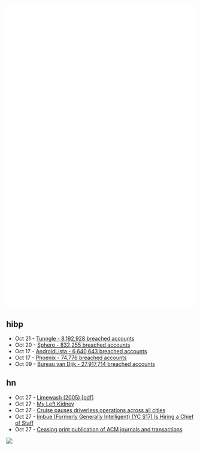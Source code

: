 ![Metrics](https://raw.githubusercontent.com/phixion/phixion/master/metrics.svg)

## hibp

<!--
for https://github.com/phixion/phixion/blob/main/.github/workflows/feeds.yml
-->
<!--START_SECTION:haveibeenpwnd-->
- Oct 21 - [Tunngle - 8,192,928 breached accounts](https://haveibeenpwned.com/PwnedWebsites#Tunngle)
- Oct 20 - [Sphero - 832,255 breached accounts](https://haveibeenpwned.com/PwnedWebsites#Sphero)
- Oct 17 - [AndroidLista - 6,640,643 breached accounts](https://haveibeenpwned.com/PwnedWebsites#AndroidLista)
- Oct 17 - [Phoenix - 74,776 breached accounts](https://haveibeenpwned.com/PwnedWebsites#Phoenix)
- Oct 09 - [Bureau van Dijk - 27,917,714 breached accounts](https://haveibeenpwned.com/PwnedWebsites#BVD)
<!--END_SECTION:haveibeenpwnd-->

## hn

<!--
for https://github.com/phixion/phixion/blob/main/.github/workflows/feeds.yml
-->
<!--START_SECTION:hn-->
- Oct 27 - [Limewash (2005) [pdf]](https://www.lime.org/documents/lime_basics/limewash.pdf)
- Oct 27 - [My Left Kidney](https://www.astralcodexten.com/p/my-left-kidney)
- Oct 27 - [Cruise pauses driverless operations across all cities](https://twitter.com/Cruise/status/1717707807460393022)
- Oct 27 - [Imbue (Formerly Generally Intelligent) (YC S17) Is Hiring a Chief of Staff](https://news.ycombinator.com/item?id=38033524)
- Oct 27 - [Ceasing print publication of ACM journals and transactions](https://www.acm.org/publications/ceasing-print)
<!--END_SECTION:hn-->

<!--
for https://yhype.me
-->
![](https://hit.yhype.me/github/profile?user_id=13013670)
